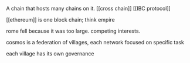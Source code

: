 A chain that hosts many chains on it. [[cross chain]]
[[IBC protocol]]

[[ethereum]] is one block chain; think empire

rome fell because it was too large. competing interests.

cosmos is a federation of villages, each network focused on specific task

each village has its own governance